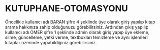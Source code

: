 # KUTUPHANE-OTOMASYONU

Öncelikle kullanıcı adı BARAN şifre 4 şeklinde üye olarak giriş yapılıp kitap arama hakkınıza sahip olduğunuzu görebilirsiniz.
Ardından çıkış yapılıp kullanıcı adı ÖMER şifre 1 şeklinde admin olarak giriş yapıp üye ekleme, silme, güncelleme, yetki verme, textboxları temizleme ve aynı işlemleri kitaplar üzerinde yapabildiğiniz görebilirsiniz.
